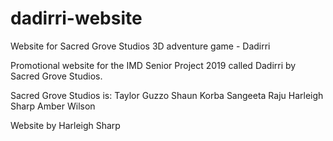 # dadirri-website
Website for Sacred Grove Studios 3D adventure game - Dadirri

Promotional website for the IMD Senior Project 2019 called Dadirri by Sacred Grove Studios.

Sacred Grove Studios is:
Taylor Guzzo
Shaun Korba
Sangeeta Raju
Harleigh Sharp
Amber Wilson

Website by Harleigh Sharp
